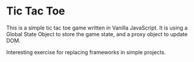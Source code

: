 # Tic Tac Toe

This is a simple tic tac toe game written in Vanilla JavaScript.
It is using a Global State Object to store the game state, and a proxy object to update DOM.

Interesting exercise for replacing frameworks in simple projects.
